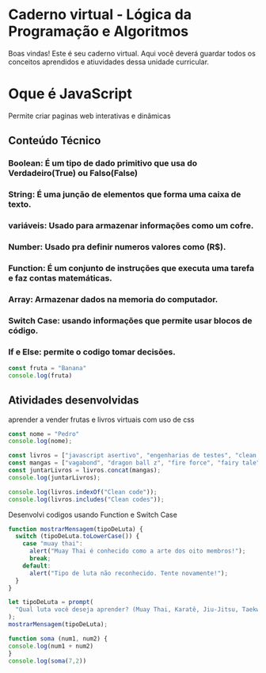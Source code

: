# Caderno virtual - Lógica da Programação e Algoritmos
Boas vindas! Este é seu caderno virtual. Aqui você deverá guardar todos os conceitos aprendidos e atiuvidades dessa unidade curricular. 

# Oque é JavaScript 
Permite criar paginas web interativas e dinâmicas

## Conteúdo Técnico
### Boolean: É um tipo de dado primitivo que usa do Verdadeiro(True) ou Falso(False)
### String: É uma junção de elementos que forma uma caixa de texto.
### variáveis: Usado para armazenar informações como um cofre.
### Number: Usado pra definir numeros valores como (R$).
### Function: É um conjunto de instruções que executa uma tarefa e faz contas matemáticas.
### Array: Armazenar dados na memoria do computador.
### Switch Case: usando informações que permite usar blocos de código.
### If e Else: permite o codigo tomar decisões.
```js
const fruta = "Banana"
console.log(fruta)
```

## Atividades desenvolvidas
aprender a vender frutas e livros virtuais com uso de css

```js
const nome = "Pedro"
console.log(nome);

```

```js
const livros = ["javascript asertivo", "engenharias de testes", "clean code", "scrum", "guia html e css3", "mongoDB"];
const mangas = ["vagabond", "dragon ball z", "fire force", "fairy tale", "blood lab"];
const juntarLivros = livros.concat(mangas);
console.log(juntarLivros);

console.log(livros.indexOf("Clean code"));
console.log(livros.includes("Clean codes"));
```
Desenvolvi codigos usando Function e Switch Case

```js
function mostrarMensagem(tipoDeLuta) {
  switch (tipoDeLuta.toLowerCase()) {
    case "muay thai":
      alert("Muay Thai é conhecido como a arte dos oito membros!");
      break;
    default:
      alert("Tipo de luta não reconhecido. Tente novamente!");
  }
}

let tipoDeLuta = prompt(
  "Qual luta você deseja aprender? (Muay Thai, Karatê, Jiu-Jitsu, Taekwondo, Boxe, Capoeira, Luta de Rua, Luta Livre)"
);
mostrarMensagem(tipoDeLuta);
```
```js
function soma (num1, num2) {
console.log(num1 + num2)
}
console.log(soma(7,2))
